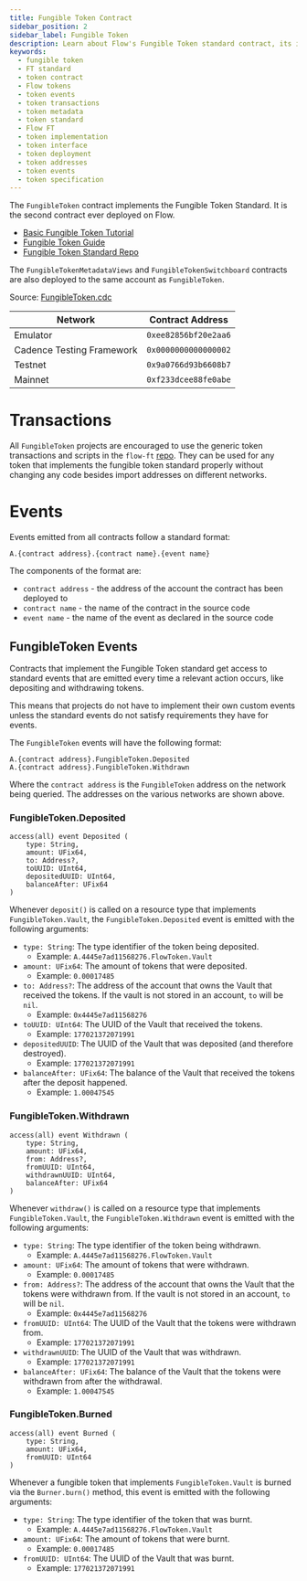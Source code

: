 ```yaml
---
title: Fungible Token Contract
sidebar_position: 2
sidebar_label: Fungible Token
description: Learn about Flow's Fungible Token standard contract, its implementation, events, and how to interact with fungible tokens on the Flow blockchain.
keywords:
  - fungible token
  - FT standard
  - token contract
  - Flow tokens
  - token events
  - token transactions
  - token metadata
  - token standard
  - Flow FT
  - token implementation
  - token interface
  - token deployment
  - token addresses
  - token events
  - token specification
---
```


The `FungibleToken` contract implements the Fungible Token Standard. It is the second contract ever deployed on Flow.

- [Basic Fungible Token Tutorial](https://cadence-lang.org/docs/tutorial/fungible-tokens)
- [Fungible Token Guide](../../../blockchain-development-tutorials/tokens/fungible-token-cadence.md)
- [Fungible Token Standard Repo](https://github.com/onflow/flow-ft)

The `FungibleTokenMetadataViews` and `FungibleTokenSwitchboard` contracts
are also deployed to the same account as `FungibleToken`.

Source: [FungibleToken.cdc](https://github.com/onflow/flow-ft/blob/master/contracts/FungibleToken.cdc)

| Network                   | Contract Address     |
| ------------------------- | -------------------- |
| Emulator                  | `0xee82856bf20e2aa6` |
| Cadence Testing Framework | `0x0000000000000002` |
| Testnet                   | `0x9a0766d93b6608b7` |
| Mainnet                   | `0xf233dcee88fe0abe` |

# Transactions

All `FungibleToken` projects are encouraged to use
the generic token transactions and scripts in the `flow-ft` [repo](https://github.com/onflow/flow-ft/tree/master/transactions).
They can be used for any token that implements the fungible token standard properly
without changing any code besides import addresses on different networks.

# Events

Events emitted from all contracts follow a standard format:

```
A.{contract address}.{contract name}.{event name}
```

The components of the format are:

- `contract address` - the address of the account the contract has been deployed to
- `contract name` - the name of the contract in the source code
- `event name` - the name of the event as declared in the source code

## FungibleToken Events

Contracts that implement the Fungible Token standard get access
to standard events that are emitted every time a relevant action occurs,
like depositing and withdrawing tokens.

This means that projects do not have to implement their own custom events
unless the standard events do not satisfy requirements they have for events.

The `FungibleToken` events will have the following format:

```
A.{contract address}.FungibleToken.Deposited
A.{contract address}.FungibleToken.Withdrawn
```

Where the `contract address` is the `FungibleToken` address on the network being queried.
The addresses on the various networks are shown above.

### FungibleToken.Deposited

```cadence
access(all) event Deposited (
    type: String,
    amount: UFix64,
    to: Address?,
    toUUID: UInt64,
    depositedUUID: UInt64,
    balanceAfter: UFix64
)
```

Whenever `deposit()` is called on a resource type that implements
`FungibleToken.Vault`, the `FungibleToken.Deposited` event is emitted
with the following arguments:

- `type: String`: The type identifier of the token being deposited.
  - Example: `A.4445e7ad11568276.FlowToken.Vault`
- `amount: UFix64`: The amount of tokens that were deposited.
  - Example: `0.00017485`
- `to: Address?`: The address of the account that owns the Vault that received
  the tokens. If the vault is not stored in an account, `to` will be `nil`.
  - Example: `0x4445e7ad11568276`
- `toUUID: UInt64`: The UUID of the Vault that received the tokens.
  - Example: `177021372071991`
- `depositedUUID`: The UUID of the Vault that was deposited (and therefore destroyed).
  - Example: `177021372071991`
- `balanceAfter: UFix64`: The balance of the Vault that received the tokens after the deposit happened.
  - Example: `1.00047545`

### FungibleToken.Withdrawn

```cadence
access(all) event Withdrawn (
    type: String,
    amount: UFix64,
    from: Address?,
    fromUUID: UInt64,
    withdrawnUUID: UInt64,
    balanceAfter: UFix64
)
```

Whenever `withdraw()` is called on a resource type that implements
`FungibleToken.Vault`, the `FungibleToken.Withdrawn` event is emitted
with the following arguments:

- `type: String`: The type identifier of the token being withdrawn.
  - Example: `A.4445e7ad11568276.FlowToken.Vault`
- `amount: UFix64`: The amount of tokens that were withdrawn.
  - Example: `0.00017485`
- `from: Address?`: The address of the account that owns the Vault that the tokens
  were withdrawn from. If the vault is not stored in an account, `to` will be `nil`.
  - Example: `0x4445e7ad11568276`
- `fromUUID: UInt64`: The UUID of the Vault that the tokens were withdrawn from.
  - Example: `177021372071991`
- `withdrawnUUID`: The UUID of the Vault that was withdrawn.
  - Example: `177021372071991`
- `balanceAfter: UFix64`: The balance of the Vault that the tokens
  were withdrawn from after the withdrawal.
  - Example: `1.00047545`

### FungibleToken.Burned

```cadence
access(all) event Burned (
    type: String,
    amount: UFix64,
    fromUUID: UInt64
)
```

Whenever a fungible token that implements `FungibleToken.Vault` is burned
via the `Burner.burn()` method, this event is emitted with the following arguments:

- `type: String`: The type identifier of the token that was burnt.
  - Example: `A.4445e7ad11568276.FlowToken.Vault`
- `amount: UFix64`: The amount of tokens that were burnt.
  - Example: `0.00017485`
- `fromUUID: UInt64`: The UUID of the Vault that was burnt.
  - Example: `177021372071991`
